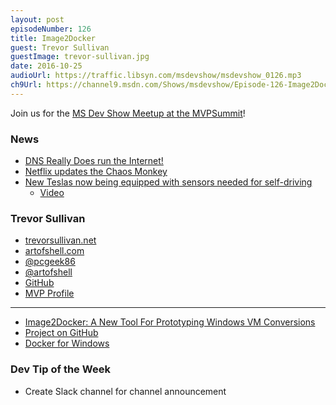 ```yaml
---
layout: post
episodeNumber: 126
title: Image2Docker
guest: Trevor Sullivan
guestImage: trevor-sullivan.jpg
date: 2016-10-25
audioUrl: https://traffic.libsyn.com/msdevshow/msdevshow_0126.mp3
ch9Url: https://channel9.msdn.com/Shows/msdevshow/Episode-126-Image2Docker-with-Trevor-Sullivan
---
```


Join us for the [MS Dev Show Meetup at the MVPSummit](http://msdevshow.com/meetup-at-mvp-summit-2016/)!

### News

 - [DNS Really Does run the Internet!](https://news.ycombinator.com/item?id=12759520)
 - [Netflix updates the Chaos Monkey](http://techblog.netflix.com/2016/10/netflix-chaos-monkey-upgraded.html)
 - [New Teslas now being equipped with sensors needed for self-driving](https://www.tesla.com/blog/all-tesla-cars-being-produced-now-have-full-self-driving-hardware)
   - [Video](https://www.tesla.com/videos/full-self-driving-hardware-all-tesla-cars)

### Trevor Sullivan

 - [trevorsullivan.net](https://trevorsullivan.net/)
 - [artofshell.com](https://artofshell.com/)
 - [@pcgeek86](http://twitter.com/pcgeek86)
 - [@artofshell](http://twitter.com/)
 - [GitHub](https://github.com/pcgeek86)
 - [MVP Profile](https://mvp.microsoft.com/en-us/PublicProfile/5000728)

----------------------------------------------------

 - [Image2Docker: A New Tool For Prototyping Windows VM Conversions](https://blog.docker.com/2016/09/image2docker-prototyping-windows-vm-conversions/)
 - [Project on GitHub](https://github.com/docker/communitytools-image2docker-win)
 - [Docker for Windows](https://docs.docker.com/docker-for-windows/)
 
### Dev Tip of the Week

 - Create Slack channel for channel announcement